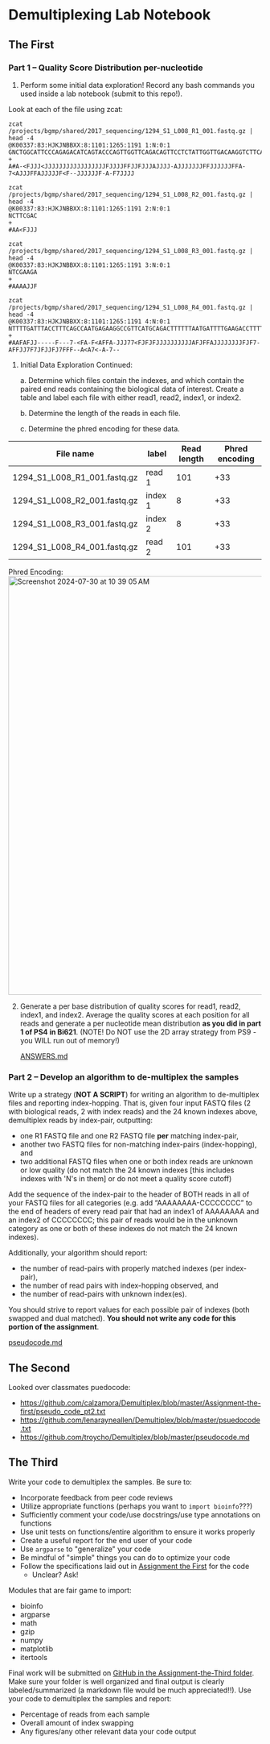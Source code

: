 # Demultiplexing Lab Notebook

## The First

### Part 1 – Quality Score Distribution per-nucleotide
1.	Perform some initial data exploration! Record any bash commands you used inside a lab notebook (submit to this repo!).

Look at each of the file using zcat:
```
zcat /projects/bgmp/shared/2017_sequencing/1294_S1_L008_R1_001.fastq.gz | head -4
@K00337:83:HJKJNBBXX:8:1101:1265:1191 1:N:0:1
GNCTGGCATTCCCAGAGACATCAGTACCCAGTTGGTTCAGACAGTTCCTCTATTGGTTGACAAGGTCTTCATTTCTAGTGATATCAACACGGTGTCTACAA
+
A#A-<FJJJ<JJJJJJJJJJJJJJJJJFJJJJFFJJFJJJAJJJJ-AJJJJJJJFFJJJJJJFFA-7<AJJJFFAJJJJJF<F--JJJJJJF-A-F7JJJJ

zcat /projects/bgmp/shared/2017_sequencing/1294_S1_L008_R2_001.fastq.gz | head -4
@K00337:83:HJKJNBBXX:8:1101:1265:1191 2:N:0:1
NCTTCGAC
+
#AA<FJJJ

zcat /projects/bgmp/shared/2017_sequencing/1294_S1_L008_R3_001.fastq.gz | head -4
@K00337:83:HJKJNBBXX:8:1101:1265:1191 3:N:0:1
NTCGAAGA
+
#AAAAJJF

zcat /projects/bgmp/shared/2017_sequencing/1294_S1_L008_R4_001.fastq.gz | head -4
@K00337:83:HJKJNBBXX:8:1101:1265:1191 4:N:0:1
NTTTTGATTTACCTTTCAGCCAATGAGAAGGCCGTTCATGCAGACTTTTTTAATGATTTTGAAGACCTTTTTGATGATGATGATGTCCAGTGAGGCCTCCC
+
#AAFAFJJ-----F---7-<FA-F<AFFA-JJJ77<FJFJFJJJJJJJJJJAFJFFAJJJJJJJJFJF7-AFFJJ7F7JFJJFJ7FFF--A<A7<-A-7--
```





1.	Initial Data Exploration Continued:

    a.	Determine which files contain the indexes, and which contain the paired end reads containing the biological data of interest. Create a table and label each file with either read1, read2, index1, or index2.
	
    b.	Determine the length of the reads in each file.
	
    c.	Determine the phred encoding for these data.

| File name | label | Read length | Phred encoding |
|---|---|---|---|
| 1294_S1_L008_R1_001.fastq.gz | read 1 | 101 | +33 |
| 1294_S1_L008_R2_001.fastq.gz | index 1 | 8 | +33 |
| 1294_S1_L008_R3_001.fastq.gz | index 2 | 8 | +33 |
| 1294_S1_L008_R4_001.fastq.gz | read 2 | 101 | +33 |

Phred Encoding: <img width="831" alt="Screenshot 2024-07-30 at 10 39 05 AM" src="https://github.com/user-attachments/assets/074fca78-a26f-4807-ac8e-11df826817ec">

2.	Generate a per base distribution of quality scores for read1, read2, index1, and index2. Average the quality scores at each position for all reads and generate a per nucleotide mean distribution **as you did in part 1 of PS4 in Bi621**. (NOTE! Do NOT use the 2D array strategy from PS9 - you WILL run out of memory!)

    [ANSWERS.md](Answers.md)

### Part 2 – Develop an algorithm to de-multiplex the samples
Write up a strategy (**NOT A SCRIPT**) for writing an algorithm to de-multiplex files and reporting index-hopping. That is, given four input FASTQ files (2 with biological reads, 2 with index reads) and the 24 known indexes above, demultiplex reads by index-pair, outputting:

- one R1 FASTQ file and one R2 FASTQ file **per** matching index-pair, 
- another two FASTQ files for non-matching index-pairs (index-hopping), and 
- two additional FASTQ files when one or both index reads are unknown or low quality (do not match the 24 known indexes [this includes indexes with 'N's in them] or do not meet a quality score cutoff)
    
Add the sequence of the index-pair to the header of BOTH reads in all of your FASTQ files for all categories (e.g. add “AAAAAAAA-CCCCCCCC” to the end of headers of every read pair that had an index1 of AAAAAAAA and an index2 of CCCCCCCC; this pair of reads would be in the unknown category as one or both of these indexes do not match the 24 known indexes).

Additionally, your algorithm should report: 
- the number of read-pairs with properly matched indexes (per index-pair), 
- the number of read pairs with index-hopping observed, and
- the number of read-pairs with unknown index(es).

You should strive to report values for each possible pair of indexes (both swapped and dual matched). **You should not write any code for this portion of the assignment**. 

[pseudocode.md](pseudocode.md)

## The Second 
Looked over classmates puedocode:
- https://github.com/calzamora/Demultiplex/blob/master/Assignment-the-first/pseudo_code_pt2.txt
- https://github.com/lenarayneallen/Demultiplex/blob/master/psuedocode.txt 
- https://github.com/troycho/Demultiplex/blob/master/pseudocode.md

## The Third
Write your code to demultiplex the samples. Be sure to:

- Incorporate feedback from peer code reviews
- Utilize appropriate functions (perhaps you want to `import bioinfo`???)
- Sufficiently comment your code/use docstrings/use type annotations on functions
- Use unit tests on functions/entire algorithm to ensure it works properly
- Create a useful report for the end user of your code
- Use `argparse` to "generalize" your code
- Be mindful of "simple" things you can do to optimize your code
- Follow the specifications laid out in [Assignment the First](../Assignment-the-first#part-2--develop-an-algorithm-to-de-multiplex-the-samples) for the code
    - Unclear? Ask!

Modules that are fair game to import:
- bioinfo
- argparse
- math
- gzip
- numpy
- matplotlib
- itertools

Final work will be submitted on [GitHub in the Assignment-the-Third folder](.). Make sure your folder is well organized and final output is clearly labeled/summarized (a markdown file would be much appreciated!!). Use your code to demultiplex the samples and report:
- Percentage of reads from each sample
- Overall amount of index swapping
- Any figures/any other relevant data your code output
